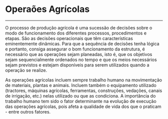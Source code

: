 # Operaões Agrícolas

---

O processo de produção agrícola é uma sucessão de decisões sobre o modo de funcionamento dos diferentes processos, procedimentos e etapas. São as decisões operacionais que têm características eminentemente dinâmicas. Para que a sequência de decisões tenha lógica e portanto, consiga assegurar o bom funcionamento da estrutura, é necessário que as operações sejam planeadas, isto é, que os objetivos sejam sequencialmente ordenados no tempo e que os meios necessários sejam previstos e estejam disponíveis para serem utilizados quando a operação se realize.

As operações agrícolas incluem sempre trabalho humano na movimentação de materiais, plantas e animais. Incluem também o equipamento utilizado \(tractores, máquinas agrícolas, ferramentas, construções, vedações, canais de irrigação, etc.\) nelas utilizado ou que as condiciona. A importância do trabalho humano tem sido o fator determinante na evolução de execução das operações agrícolas, pois afeta a qualidade de vida dos que o praticam - entre outros fatores.



